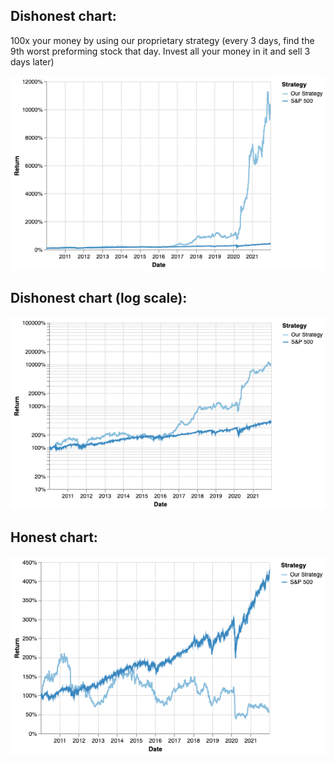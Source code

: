 ## Dishonest chart:
100x your money by using our proprietary strategy (every 3 days, find the 9th worst preforming stock that day. Invest all your money in it and sell 3 days later)

![dishonest](dishonest.png)

## Dishonest chart (log scale):
![dishonest_log](dishonest_log.png)

## Honest chart:
![honest](honest.png)
